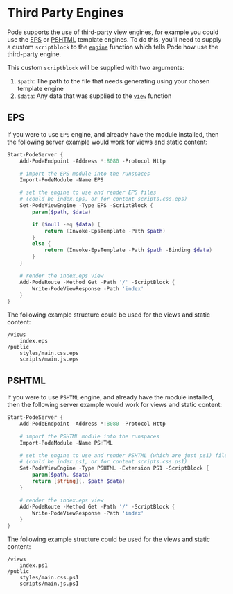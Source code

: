 # Third Party Engines

Pode supports the use of third-party view engines, for example you could use the [EPS](https://github.com/straightdave/eps) or [PSHTML](https://github.com/Stephanevg/PSHTML) template engines. To do this, you'll need to supply a custom `scriptblock` to the [`engine`](../../../Functions/Core/Engine) function which tells Pode how use the third-party engine.

This custom `scriptblock` will be supplied with two arguments:

1. `$path`: The path to the file that needs generating using your chosen template engine
2. `$data`: Any data that was supplied to the [`view`](../../../Functions/Response/View) function

## EPS

If you were to use `EPS` engine, and already have the module installed, then the following server example would work for views and static content:

```powershell
Start-PodeServer {
    Add-PodeEndpoint -Address *:8080 -Protocol Http

    # import the EPS module into the runspaces
    Import-PodeModule -Name EPS

    # set the engine to use and render EPS files
    # (could be index.eps, or for content scripts.css.eps)
    Set-PodeViewEngine -Type EPS -ScriptBlock {
        param($path, $data)

        if ($null -eq $data) {
            return (Invoke-EpsTemplate -Path $path)
        }
        else {
            return (Invoke-EpsTemplate -Path $path -Binding $data)
        }
    }

    # render the index.eps view
    Add-PodeRoute -Method Get -Path '/' -ScriptBlock {
        Write-PodeViewResponse -Path 'index'
    }
}
```

The following example structure could be used for the views and static content:

```plain
/views
    index.eps
/public
    styles/main.css.eps
    scripts/main.js.eps
```

## PSHTML

If you were to use `PSHTML` engine, and already have the module installed, then the following server example would work for views and static content:

```powershell
Start-PodeServer {
    Add-PodeEndpoint -Address *:8080 -Protocol Http

    # import the PSHTML module into the runspaces
    Import-PodeModule -Name PSHTML

    # set the engine to use and render PSHTML (which are just ps1) files
    # (could be index.ps1, or for content scripts.css.ps1)
    Set-PodeViewEngine -Type PSHTML -Extension PS1 -ScriptBlock {
        param($path, $data)
        return [string](. $path $data)
    }

    # render the index.eps view
    Add-PodeRoute -Method Get -Path '/' -ScriptBlock {
        Write-PodeViewResponse -Path 'index'
    }
}
```

The following example structure could be used for the views and static content:

```plain
/views
    index.ps1
/public
    styles/main.css.ps1
    scripts/main.js.ps1
```